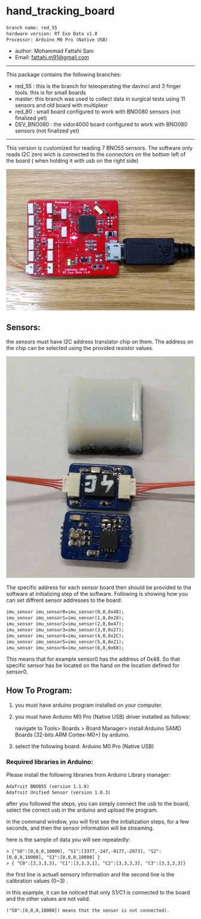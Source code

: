 # hand_tracking_board

    branch name: red_55
    hardware version: RT Exo Data v1.0
    Processor: Arduino M0 Pro (Native USB)

* author: Mohammad Fattahi Sani
* Email: fattahi.m91@gmail.com

----------

 This package contains the following branches: 
 * red_55 : this is the branch for teleoperating the davinci and 3 finger tools. this is for small boards
 * master: this branch was used to collect data in surgical tests using 11 sensors and old board with multiplexr
 * red_80 :  small board configured to work with BNO080 sensors (not finalized yet)
 * DEV_BNO080 :  the vidor4000 board configured to work with BNO080 sensors (not finalized yet)

----------


This version is customized for reading 7 BNO55 sensors. The software only reads I2C zero wich is connected to the connectors on the bottom left of the board ( when holding it with usb on the right side)

![Alt text](red_55.jpg?raw=true "Title")

## Sensors:

the sensors must have I2C address translator chip on them. The address on the chip can be selected using the provided resistor values.

![Alt text](sensors.jpg?raw=true "Title")

The specific address for each sensor board then should be provided to the software at initializing step of the software. Following is showing how you can set diffrent sensor addresses to the board:

    imu_sensor imu_sensor0=imu_sensor(0,0,0x48);
    imu_sensor imu_sensor1=imu_sensor(1,0,0x28);
    imu_sensor imu_sensor2=imu_sensor(2,0,0x47);
    imu_sensor imu_sensor3=imu_sensor(3,0,0x27);
    imu_sensor imu_sensor4=imu_sensor(4,0,0x2C);
    imu_sensor imu_sensor5=imu_sensor(5,0,0x21);
    imu_sensor imu_sensor6=imu_sensor(6,0,0x68);

This means that for example sensor0 has the address of 0x48. So that specific sensor has be located on the hand on the location defined for sensor0.
## How To Program:

1. you must have arduino program installed on your computer.
2. you must have Arduino M0 Pro (Native USB) driver installed as follows:
    
    navigate to Tools> Boards > Board Manager> install:Arduino SAMD Boards (32-bits ARM Cortex-M0+) by arduino.

3. select the following board: Arduino M0 Pro (Native USB) 


### Required libraries in Arduino:
Please install the following libraries from Arduino Library manager:

    Adafruit BNO055 (version 1.1.8)
    Adafruit Unified Sensor (version 1.0.3)


after you followed the steps, you can simply connect the usb to the board, select the correct usb in the arduino and upload the program.



in the command window, you will first see the initialization steps, for a few seconds, and then the sensor information will be streaming.

here is the sample of data you will see repeatedly:

    > {"S0":[0,0,0,10000], "S1":[3377,-247,-9177,-2073], "S2":[0,0,0,10000], "S3":[0,0,0,10000] }
    > { "C0":[3,3,3,3], "C1":[3,3,3,1], "C2":[3,3,3,3], "C3":[3,3,3,3]} 

the first line is actuall sensory information and the second line is the calibration values (0~3) . 

in this example, it can be noticed that only S1/C1 is connected to the board and the other values are not valid.

    ("S0":[0,0,0,10000]) means that the sensor is not connected). 




 
